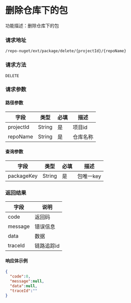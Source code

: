 # 删除仓库下的包
功能描述：删除仓库下的包

### 请求地址
```
/repo-nuget/ext/package/delete/{projectId}/{repoName}
```

### 请求方法
`DELETE`
### 请求参数
#### 路径参数

| 字段          | 类型     | 必填  | 描述   |
|-------------|--------|-----|------|
| projectId   | String | 是   | 项目id |
| repoName    | String | 是   | 仓库名称 |

#### 查询参数

| 字段          | 类型     | 必填  | 描述     |
|-------------|--------|-----|--------|
| packageKey  | String | 是   | 包唯一key |

### 返回结果

| 字段      | 说明     |
|---------|--------|
| code    | 返回码    |
| message | 错误信息   |
| data    | 数据     |
| traceId | 链路追踪id |

#### 响应体示例

```json
{
  "code":0,
  "message":null,
  "data":null,
  "traceId":""
}
```
